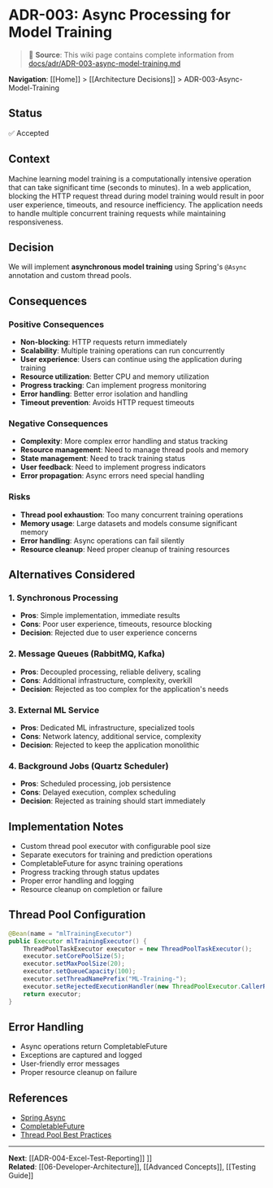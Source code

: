 # ADR-003: Async Processing for Model Training

> 📘 **Source**: This wiki page contains complete information from [docs/adr/ADR-003-async-model-training.md](https://github.com/Mukaan17/xai-forge/blob/main/docs/adr/ADR-003-async-model-training.md)

**Navigation**: [[Home]] > [[Architecture Decisions]] > ADR-003-Async-Model-Training

## Status
✅ Accepted

## Context
Machine learning model training is a computationally intensive operation that can take significant time (seconds to minutes). In a web application, blocking the HTTP request thread during model training would result in poor user experience, timeouts, and resource inefficiency. The application needs to handle multiple concurrent training requests while maintaining responsiveness.

## Decision
We will implement **asynchronous model training** using Spring's `@Async` annotation and custom thread pools.

## Consequences

### Positive Consequences
- **Non-blocking**: HTTP requests return immediately
- **Scalability**: Multiple training operations can run concurrently
- **User experience**: Users can continue using the application during training
- **Resource utilization**: Better CPU and memory utilization
- **Progress tracking**: Can implement progress monitoring
- **Error handling**: Better error isolation and handling
- **Timeout prevention**: Avoids HTTP request timeouts

### Negative Consequences
- **Complexity**: More complex error handling and status tracking
- **Resource management**: Need to manage thread pools and memory
- **State management**: Need to track training status
- **User feedback**: Need to implement progress indicators
- **Error propagation**: Async errors need special handling

### Risks
- **Thread pool exhaustion**: Too many concurrent training operations
- **Memory usage**: Large datasets and models consume significant memory
- **Error handling**: Async operations can fail silently
- **Resource cleanup**: Need proper cleanup of training resources

## Alternatives Considered

### 1. Synchronous Processing
- **Pros**: Simple implementation, immediate results
- **Cons**: Poor user experience, timeouts, resource blocking
- **Decision**: Rejected due to user experience concerns

### 2. Message Queues (RabbitMQ, Kafka)
- **Pros**: Decoupled processing, reliable delivery, scaling
- **Cons**: Additional infrastructure, complexity, overkill
- **Decision**: Rejected as too complex for the application's needs

### 3. External ML Service
- **Pros**: Dedicated ML infrastructure, specialized tools
- **Cons**: Network latency, additional service, complexity
- **Decision**: Rejected to keep the application monolithic

### 4. Background Jobs (Quartz Scheduler)
- **Pros**: Scheduled processing, job persistence
- **Cons**: Delayed execution, complex scheduling
- **Decision**: Rejected as training should start immediately

## Implementation Notes
- Custom thread pool executor with configurable pool size
- Separate executors for training and prediction operations
- CompletableFuture for async training operations
- Progress tracking through status updates
- Proper error handling and logging
- Resource cleanup on completion or failure

## Thread Pool Configuration
```java
@Bean(name = "mlTrainingExecutor")
public Executor mlTrainingExecutor() {
    ThreadPoolTaskExecutor executor = new ThreadPoolTaskExecutor();
    executor.setCorePoolSize(5);
    executor.setMaxPoolSize(20);
    executor.setQueueCapacity(100);
    executor.setThreadNamePrefix("ML-Training-");
    executor.setRejectedExecutionHandler(new ThreadPoolExecutor.CallerRunsPolicy());
    return executor;
}
```

## Error Handling
- Async operations return CompletableFuture
- Exceptions are captured and logged
- User-friendly error messages
- Proper resource cleanup on failure

## References
- [Spring Async](https://docs.spring.io/spring-framework/docs/current/reference/html/integration.html#scheduling-annotation-support-async)
- [CompletableFuture](https://docs.oracle.com/javase/8/docs/api/java/util/concurrent/CompletableFuture.html)
- [Thread Pool Best Practices](https://docs.oracle.com/javase/tutorial/essential/concurrency/pools.html)

---

**Next**: [[ADR-004-Excel-Test-Reporting]] ]]  
**Related**: [[06-Developer-Architecture]], [[Advanced Concepts]], [[Testing Guide]]
